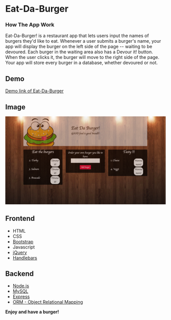# Eat-Da-Burger

### How The App Work
Eat-Da-Burger! is a restaurant app that lets users input the names of burgers they'd like to eat.
Whenever a user submits a burger's name, your app will display the burger on the left side of the page -- waiting to be devoured.
Each burger in the waiting area also has a Devour it! button. When the user clicks it, the burger will move to the right side of the page.
Your app will store every burger in a database, whether devoured or not.

## Demo

[Demo link of Eat-Da-Burger](https://eatdayummyburger.herokuapp.com/)

## Image

![Eat-Da-Burger App Image](eatdaburger.png)

## Frontend 
* HTML
* CSS
* [Bootstrap](http://getbootstrap.com/)
* Javascript
* [jQuery](https://jquery.com/)
* [Handlebars](http://handlebarsjs.com/)

## Backend 
* [Node.js](https://nodejs.org/en/)
* [MySQL](https://www.mysql.com/)
* [Express](http://expressjs.com/)
* [ORM - Object Relational Mapping](https://en.wikipedia.org/wiki/Object-relational_mapping)



**Enjoy and have a burger!**